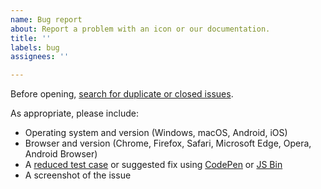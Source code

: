 ```yaml
---
name: Bug report
about: Report a problem with an icon or our documentation.
title: ''
labels: bug
assignees: ''

---
```


Before opening, [search for duplicate or closed issues](https://github.com/trimble-oss/modus-icons/issues?utf8=%E2%9C%93&q=is%3Aissue).

As appropriate, please include:

- Operating system and version (Windows, macOS, Android, iOS)
- Browser and version (Chrome, Firefox, Safari, Microsoft Edge, Opera, Android Browser)
- A [reduced test case](https://css-tricks.com/reduced-test-cases/) or suggested fix using [CodePen](https://codepen.io/) or [JS Bin](https://jsbin.com/)
- A screenshot of the issue
